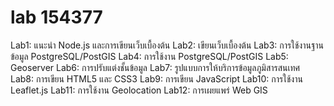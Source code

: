 # lab 154377
Lab1: แนะนำ Node.js และการเขียนเว็บเบื้องต้น
Lab2: เขียนเว็บเบื้องต้น
Lab3: การใช้งานฐานข้อมูล PostgreSQL/PostGIS
Lab4: การใช้งาน PostgreSQL/PostGIS
Lab5: Geoserver
Lab6: การปรับแต่งชั้นข้อมูล
Lab7: รูปแบบการให้บริการข้อมูลภูมิสารสนเทศ
Lab8: การเขียน HTML5 และ CSS3
Lab9: การเขียน JavaScript
Lab10: การใช้งาน Leaflet.js
Lab11: การใช้งาน Geolocation
Lab12: การเผยแพร่ Web GIS